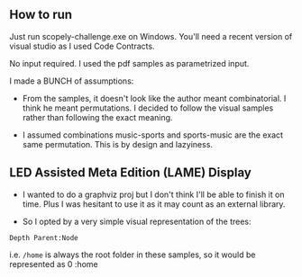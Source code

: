 ## How to run

Just run scopely-challenge.exe on Windows. You'll
need a recent version of visual studio as I used 
Code Contracts.

No input required. I used the pdf samples as
parametrized input.

I made a BUNCH of assumptions:

- From the samples, it doesn't look like the author meant combinatorial.
  I think he meant permutations. I decided to follow the visual samples
  rather than following the exact meaning.

- I assumed combinations music-sports and sports-music are the exact same
  permutation. This is by design and lazyiness.

## LED Assisted Meta Edition (LAME) Display

- I wanted to do a graphviz proj but I don't think I'll be able to finish
  it on time. Plus I was hesitant to use it as it may count as an external
  library.

- So I opted by a very simple visual representation of the trees:
```
Depth Parent:Node 
```
i.e. ```/home``` is always the root folder in these samples, so it would
be represented as 0 :home